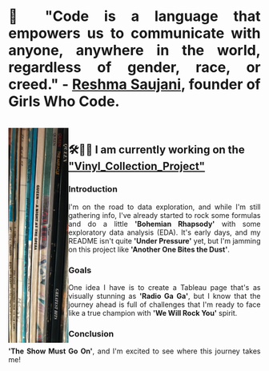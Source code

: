 

<!--
**VannaLZ/VannaLZ** is a ✨ _special_ ✨ repository because its `README.md` (this file) appears on your GitHub profile.

Here are some ideas to get you started:


- 🌱 I’m currently learning ...
- 👯 I’m looking to collaborate on ...
- 🤔 I’m looking for help with ...
- 💬 Ask me about ...
- 📫 How to reach me: ...
- 😄 Pronouns: ...
- ⚡ Fun fact: ...
-->


# <div align="justify">:star2: "Code is a language that empowers us to communicate with anyone, anywhere in the world, regardless of gender, race, or creed." - [Reshma Saujani](https://reshmasaujani.com/about/), founder of Girls Who Code.</div>

<br>

<img align="left" width="120" src="https://github.com/VannaLZ/Images/blob/main/Vinyl_Image_1.png" />

## :hammer_and_wrench::rocket::construction_worker:   I am currently working on the ["Vinyl_Collection_Project"](https://github.com/VannaLZ/Vinyl_Collection_Project)

### Introduction
<div align="justify">I'm on the road to data exploration, and while I'm still gathering info, I've already started to rock some formulas and do a little <b>'Bohemian Rhapsody'</b> with some exploratory data analysis (EDA). It's early days, and my README isn't quite <b>'Under Pressure'</b> yet, but I'm jamming on this project like <b>'Another One Bites the Dust'</b>.</div>

### Goals
<div align="justify">One idea I have is to create a Tableau page that's as visually stunning as <b>'Radio Ga Ga'</b>, but I know that the journey ahead is full of challenges that I'm ready to face like a true champion with <b>'We Will Rock You'</b> spirit.</div>

### Conclusion
<div align="justify"><b>'The Show Must Go On'</b>, and I'm excited to see where this journey takes me!</div>
